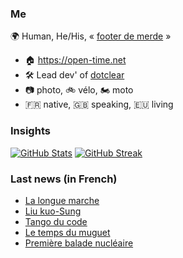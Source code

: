 ### Me

🌍 Human, He/His, « [footer de merde](https://open-time.net/post/2013/07/17/La-veritable-histoire-du-Footer-de-merde-) » 
* 🏠 https://open-time.net 
* 🛠️ Lead dev' of [dotclear](https://git.dotclear.org/dev/dotclear)
* 📷 photo, 🚲 vélo, 🏍️ moto 
* 🇫🇷 native, 🇬🇧 speaking, 🇪🇺 living

### Insights

[![GitHub Stats](https://github-readme-stats.vercel.app/api?username=franck-paul)](https://github.com/franck-paul)
[![GitHub Streak](https://github-readme-streak-stats.herokuapp.com?user=franck-paul)](https://git.io/streak-stats)

### Last news (in French)

<!-- BLOG-POST-LIST:START -->
- [La longue marche](https://open-time.net/post/2023/04/29/La-longue-marche)
- [Liu kuo-Sung](https://open-time.net/post/2023/04/28/Liu-kuo-Sung)
- [Tango du code](https://open-time.net/post/2023/04/27/Tango-du-code)
- [Le temps du muguet](https://open-time.net/post/2023/04/26/Le-temps-du-muguet)
- [Première balade nucléaire](https://open-time.net/post/2023/04/25/Premiere-balade-nucleaire)
<!-- BLOG-POST-LIST:END -->

